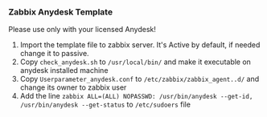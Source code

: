 ### Zabbix Anydesk Template

Please use only with your licensed Anydesk!

1. Import the template file to zabbix server. It's Active by default, if needed change it to passive. 
2. Copy `check_anydesk.sh` to `/usr/local/bin/` and make it executable on anydesk installed machine
3. Copy `Userparameter_anydesk.conf` to `/etc/zabbix/zabbix_agent..d/` and change its owner to zabbix user
4. Add the line `zabbix ALL=(ALL) NOPASSWD: /usr/bin/anydesk --get-id, /usr/bin/anydesk --get-status` to `/etc/sudoers` file
